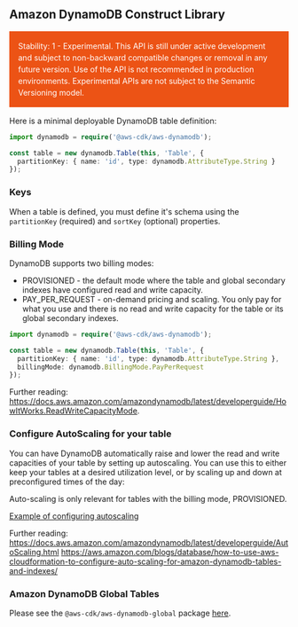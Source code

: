 ## Amazon DynamoDB Construct Library
<div class="stability_label"
     style="background-color: #EC5315; color: white !important; margin: 0 0 1rem 0; padding: 1rem; line-height: 1.5;">
  Stability: 1 - Experimental. This API is still under active development and subject to non-backward
  compatible changes or removal in any future version. Use of the API is not recommended in production
  environments. Experimental APIs are not subject to the Semantic Versioning model.
</div>


Here is a minimal deployable DynamoDB table definition:

```ts
import dynamodb = require('@aws-cdk/aws-dynamodb');

const table = new dynamodb.Table(this, 'Table', {
  partitionKey: { name: 'id', type: dynamodb.AttributeType.String }
});
```

### Keys

When a table is defined, you must define it's schema using the `partitionKey`
(required) and `sortKey` (optional) properties.

### Billing Mode

DynamoDB supports two billing modes:
* PROVISIONED - the default mode where the table and global secondary indexes have configured read and write capacity.
* PAY_PER_REQUEST - on-demand pricing and scaling. You only pay for what you use and there is no read and write capacity for the table or its global secondary indexes.

```ts
import dynamodb = require('@aws-cdk/aws-dynamodb');

const table = new dynamodb.Table(this, 'Table', {
  partitionKey: { name: 'id', type: dynamodb.AttributeType.String },
  billingMode: dynamodb.BillingMode.PayPerRequest
});
```

Further reading:
https://docs.aws.amazon.com/amazondynamodb/latest/developerguide/HowItWorks.ReadWriteCapacityMode.

### Configure AutoScaling for your table

You can have DynamoDB automatically raise and lower the read and write capacities
of your table by setting up autoscaling. You can use this to either keep your
tables at a desired utilization level, or by scaling up and down at preconfigured
times of the day:

Auto-scaling is only relevant for tables with the billing mode, PROVISIONED.

[Example of configuring autoscaling](test/integ.autoscaling.lit.ts)

Further reading:
https://docs.aws.amazon.com/amazondynamodb/latest/developerguide/AutoScaling.html
https://aws.amazon.com/blogs/database/how-to-use-aws-cloudformation-to-configure-auto-scaling-for-amazon-dynamodb-tables-and-indexes/

### Amazon DynamoDB Global Tables
Please see the `@aws-cdk/aws-dynamodb-global` package [here](../aws-dynamodb-global/).